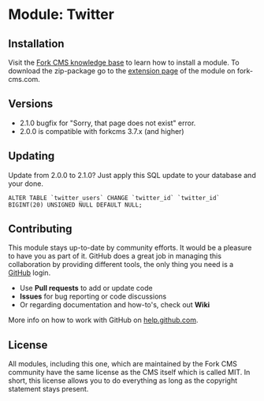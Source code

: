 # Module: Twitter

## Installation

Visit the [Fork CMS knowledge base](http://fork-cms.com/knowledge-base) to learn how to install a module. To download the zip-package go to the [extension page](http://www.fork-cms.com/extensions/detail/twitter) of the module on fork-cms.com.

## Versions

- 2.1.0 bugfix for "Sorry, that page does not exist" error.
- 2.0.0 is compatible with forkcms 3.7.x (and higher)

## Updating

Update from 2.0.0 to 2.1.0? Just apply this SQL update to your database and your done.

```
ALTER TABLE `twitter_users` CHANGE `twitter_id` `twitter_id` BIGINT(20) UNSIGNED NULL DEFAULT NULL;
```

## Contributing

This module stays up-to-date by community efforts. It would be a pleasure to have you as part of it. GitHub does a great job in managing this collaboration by providing different tools, the only thing you need is a [GitHub](https://github.com/) login.

* Use **Pull requests** to add or update code
* **Issues** for bug reporting or code discussions
* Or regarding documentation and how-to's, check out **Wiki**

More info on how to work with GitHub on [help.github.com](https://help.github.com).

## License

All modules, including this one, which are maintained by the Fork CMS community have the same license as the CMS itself which is called MIT. In short, this license allows you to do everything as long as the copyright statement stays present.
